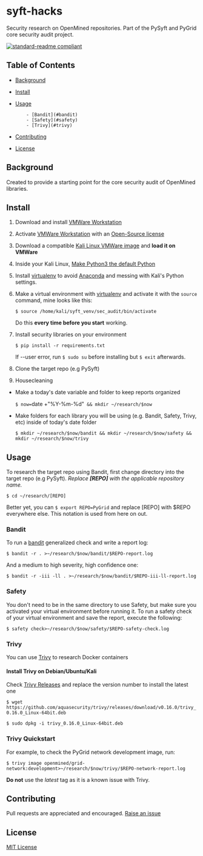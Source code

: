 # syft-hacks
Security research on OpenMined repositories. Part of the PySyft and PyGrid core security audit project.

[![standard-readme compliant](https://img.shields.io/badge/readme%20style-standard-brightgreen.svg?style=flat-square)](https://github.com/RichardLitt/standard-readme)

## Table of Contents

- [Background](#background)
- [Install](#install)
- [Usage](#usage)

          - [Bandit](#bandit)
          - [Safety](#safety)
          - [Trivy](#trivy)

- [Contributing](#contributing)
- [License](#license)

## Background
Created to provide a starting point for the core security audit of OpenMined libraries.

## Install
1. Download and install [VMWare Workstation](http://www.vmware.com/go/tryworkstation-win)
2. Activate [VMWare Workstation](http://www.vmware.com/go/tryworkstation-win) with an [Open-Source license](https://my.vmware.com/en/web/vmware/downloads/details?downloadGroup=WKST-1610-OSS&productId=1038)
3. Download a compatible [Kali Linux VMWare image](https://www.offensive-security.com/kali-linux-vm-vmware-virtualbox-image-download/) and **load it on VMWare**
4. Inside your Kali Linux, [Make Python3 the default Python](https://thequickblog.com/how-to-change-default-version-of-python-as-python3/)
5. Install [virtualenv](https://pypi.org/project/virtualenv/) to avoid [Anaconda](https://www.anaconda.com/) and messing with Kali's Python settings.
6. Make a virtual environment with [virtualenv](https://pypi.org/project/virtualenv/) and activate it with the `source` command, mine looks like this:

     `$ source /home/kali/syft_venv/sec_audit/bin/activate`

     Do this **every time before you start** working.

7. Install security libraries on your environment

     `$ pip install -r requirements.txt`

     If --user error, run `$ sudo su` before installing but `$ exit` afterwards.

8. Clone the target repo (e.g PySyft)

9. Housecleaning
  - Make a today's date variable and folder to keep reports organized

     `$ now=`date +"%Y-%m-%d"` && mkdir ~/research/$now`

  - Make folders for each library you will be using (e.g. Bandit, Safety, Trivy, etc) inside of today's date folder

     `$ mkdir ~/research/$now/bandit && mkdir ~/research/$now/safety && mkdir ~/research/$now/trivy`

## Usage
To research the target repo using Bandit, first change directory into the target repo (e.g PySyft). *Replace **[REPO]** with the applicable repository name.*

`$ cd ~/research/[REPO]`

Better yet, you can `$ export REPO=PyGrid` and replace [REPO] with $REPO everywhere else. This notation is used from here on out.

### Bandit
To run a [bandit](https://pypi.org/project/bandit/) generalized check and write a report log:

`$ bandit -r . >~/research/$now/bandit/$REPO-report.log`

And a medium to high severity, high confidence one:

`$ bandit -r -iii -ll . >~/research/$now/bandit/$REPO-iii-ll-report.log`

### Safety
You don't need to be in the same directory to use Safety, but make sure you activated your virtual environment before running it. To run a safety check of your virtual environment and save the report, execute the following:

`$ safety check>~/research/$now/safety/$REPO-safety-check.log`

### Trivy
You can use [Trivy](https://github.com/aquasecurity/trivy) to research Docker containers

#### Install Trivy on Debian/Ubuntu/Kali
Check [Trivy Releases](https://github.com/aquasecurity/trivy/releases) and replace the version number to install the latest one

`$ wget https://github.com/aquasecurity/trivy/releases/download/v0.16.0/trivy_0.16.0_Linux-64bit.deb`

`$ sudo dpkg -i trivy_0.16.0_Linux-64bit.deb`

### Trivy Quickstart
For example, to check the PyGrid network development image, run:

`$ trivy image openmined/grid-network:development>~/research/$now/trivy/$REPO-network-report.log`

**Do not** use the *latest* tag as it is a known issue with Trivy.

## Contributing
Pull requests are appreciated and encouraged. [Raise an issue](https://github.com/socd06/syft-hacks/issues/new)

## License
[MIT License](https://github.com/socd06/syft-hacks/blob/main/LICENSE)

